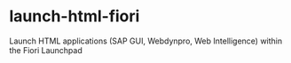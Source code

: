 # launch-html-fiori
Launch HTML applications (SAP GUI, Webdynpro, Web Intelligence) within the Fiori Launchpad
